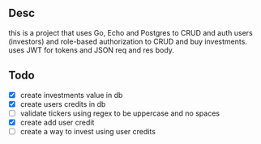 ## Desc
this is a project that uses Go, Echo and Postgres to CRUD and auth users (investors) and role-based authorization to CRUD and buy investments. uses JWT for tokens and JSON req and res body.

## Todo
- [x] create investments value in db 
- [x] create users credits in db 
- [ ] validate tickers using regex to be uppercase and no spaces 
- [x] create add user credit
- [ ] create a way to invest using user credits